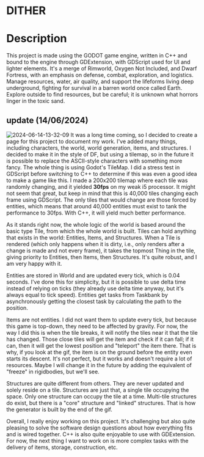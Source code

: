 # DITHER
# Description
This project is made using the GODOT game engine, written in C++ and bound to the engine through GDExtension, with GDScript used for UI and lighter elements. It's a merge of Rimworld, Oxygen Not Included, and Dwarf Fortress, with an emphasis on defense, combat, exploration, and logistics. Manage resources, water, air quality, and support the lifeforms living deep underground, fighting for survival in a barren world once called Earth. Explore outside to find resources, but be careful; it is unknown what horrors linger in the toxic sand.

## update (14/06/2024)
![2024-06-14-13-32-09](https://github.com/otykh/otykh.github.io/assets/102185236/1d61fdb4-461d-49bd-9ac8-7f5312a502cf)
It was a long time coming, so I decided to create a page for this project to document my work. I've added many things, including characters, the world, world generation, items, and structures. I decided to make it in the style of DF, but using a tilemap, so in the future it is possible to replace the ASCII-style characters with something more fancy. The whole thing is using Godot's TileMap. I did a stress test in GDScript before switching to C++ to determine if this was even a good idea to make a game like this. I made a 200x200 tilemap where each tile was randomly changing, and it yielded **30fps** on my weak i5 processor. It might not seem that great, but keep in mind that this is 40,000 tiles changing each frame using GDScript. The only tiles that would change are those forced by entities, which means that around 40,000 entities must exist to tank the performance to 30fps. With C++, it will yield much better performance.

As it stands right now, the whole logic of the world is based around the basic type Tile, from which the whole world is built. Tiles can hold anything that exists in the world: Entities, Items, and Structures. When a Tile is rendered (which only happens when it is dirty, i.e., only renders after a change is made and not every frame), it takes the topmost Thing in the tile, giving priority to Entities, then Items, then Structures. It's quite robust, and I am very happy with it.

Entities are stored in World and are updated every tick, which is 0.04 seconds. I've done this for simplicity, but it is possible to use delta time instead of relying on ticks (they already use delta time anyway, but it's always equal to tick speed). Entities get tasks from Taskbank by asynchronously getting the closest task by calculating the path to the position.

Items are not entities. I did not want them to update every tick, but because this game is top-down, they need to be affected by gravity. For now, the way I did this is when the tile breaks, it will notify the tiles near it that the tile has changed. Those close tiles will get the item and check if it can fall; if it can, then it will get the lowest position and "teleport" the item there. That is why, if you look at the gif, the item is on the ground before the entity even starts its descent. It's not perfect, but it works and doesn't require a lot of resources. Maybe I will change it in the future by adding the equivalent of "freeze" in rigidbodies, but we'll see.

Structures are quite different from others. They are never updated and solely reside on a tile. Structures are just that, a single tile occupying the space. Only one structure can occupy the tile at a time. Multi-tile structures do exist, but there is a "core" structure and "linked" structures. That is how the generator is built by the end of the gif.

Overall, I really enjoy working on this project. It's challenging but also quite pleasing to solve the software design questions about how everything fits and is wired together. C++ is also quite enjoyable to use with GDExtension. For now, the next thing I want to work on is more complex tasks with the delivery of items, storage, construction, etc.
